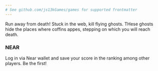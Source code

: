 ```yaml
---
# See github.com/js13kGames/games for supported frontmatter
---
```

Run away from death!
Stuck in the web, kill flying ghosts. THese ghosts hide the places where coffins appes, stepping on which you will reach death.

### NEAR
Log in via Near wallet and save your score in the ranking among other players. Be the first!